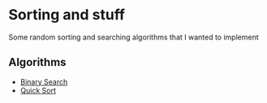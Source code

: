 # Sorting and stuff

Some random sorting and searching algorithms that I wanted to implement

## Algorithms

-   [Binary Search](./binary-search/)
-   [Quick Sort](./quick-sort/)
